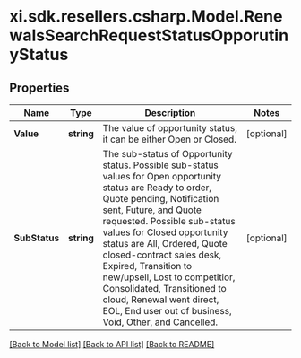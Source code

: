 # xi.sdk.resellers.csharp.Model.RenewalsSearchRequestStatusOpporutinyStatus

## Properties

Name | Type | Description | Notes
------------ | ------------- | ------------- | -------------
**Value** | **string** | The value of opportunity status, it can be either Open or Closed. | [optional] 
**SubStatus** | **string** | The sub-status of Opportunity status. Possible sub-status values for Open opportunity status are Ready to order, Quote pending, Notification sent, Future, and Quote requested. Possible sub-status values for Closed opportunity status are All, Ordered, Quote closed-contract sales desk, Expired, Transition to new/upsell, Lost to competitior, Consolidated, Transitioned to cloud, Renewal went direct, EOL, End user out of business, Void, Other, and Cancelled. | [optional] 

[[Back to Model list]](../README.md#documentation-for-models) [[Back to API list]](../README.md#documentation-for-api-endpoints) [[Back to README]](../README.md)

